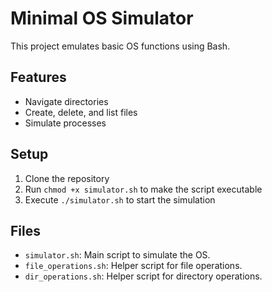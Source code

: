 # Minimal OS Simulator

This project emulates basic OS functions using Bash.

## Features
- Navigate directories
- Create, delete, and list files
- Simulate processes

## Setup
1. Clone the repository
2. Run `chmod +x simulator.sh` to make the script executable
3. Execute `./simulator.sh` to start the simulation

## Files
- `simulator.sh`: Main script to simulate the OS.
- `file_operations.sh`: Helper script for file operations.
- `dir_operations.sh`: Helper script for directory operations.